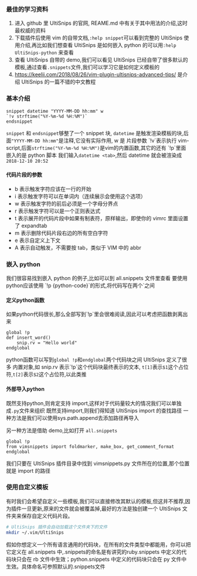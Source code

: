 ### 最佳的学习资料
1. 进入 github 里 UltiSnips 的官网, REAME.md 中有关于其中用法的介绍,这时最权威的资料
2. 下载插件后使用 vim 的自带文档,`:help snippet`可以看到完整的 UltiSnips 使用介绍,再比如我们想查看 UltiSnips 是如何嵌入 python 的可以用`:help UltiSnips-python` 来查看
3. 查看 UltiSnips 自带的 demo,我们可以看见 UltiSnips 已经自带了很多默认的模板,通过查看`.snippets`文件,我们可以学习它是如何定义模板的
4. https://keelii.com/2018/08/26/vim-plugin-ultisnips-advanced-tips/ 
    是介绍 UltiSnips 的一篇不错的中文教程
### 基本介绍

```shell
snippet datetime "YYYY-MM-DD hh:mm" w
`!v strftime("%Y-%m-%d %H:%M")`
endsnippet
```

`snippet` 和 `endsnippet`够整了一个 snippet 块, `datetime` 是触发渲染模板的块,后面`"YYYY-MM-DD hh:mm"`是注释,它没有实际作用, w 是 片段参数
\`!v\`表示执行 vim-script,后面`strftime("%Y-%m-%d %H:%M")`是vim的内置函数,其它的还有 \`!p\`里面嵌入的是 python 脚本
我们输入`datetime <tab>`,然后 datetime 就会被渲染成`2018-12-10 20:52`
#### 代码片段的参数
* b 表示触发字符应该在一行的开始
* i 表示触发字符可以在单词内（连续展示会使用这个选项）
* w 表示触发字符的前后必须是一个字母分界点
* r 表示触发字符可以是一个正则表达式
* t 表示展开的代码片段中如果有制表符，原样输出，即使你的 vimrc 里面设置了 expandtab
* m 表示删除代码片段右边的所有空白字符
* e 表示自定义上下文
* A 表示自动触发，不需要按 tab，类似于 VIM 中的 abbr

### 嵌入 python
我们很容易找到嵌入 python 的例子,比如可以到 all.snippets 文件里查看
要使用python应该使用 \`!p {python-code}\`的形式,将代码写在两个\`之间

#### 定义python函数
如果python代码很长,那么全部写到\`!p\`里会很难阅读,因此可以考虑把函数剥离出来
```shell
global !p
def insert_word()
    snip.rv = "Hello world"
endglobal
```
python函数可以写到`global !p`和`endglobal`两个代码块之间
UltiSnips 定义了很多 内置对象,如 snip.rv 表示\`!p\`这个代码块最终表示的文本, `t[1]`表示`$1`这个占位符,`t[2]`表示`$2`这个占位符,以此类推

#### 外部导入python
既然支持python,则肯定支持 import,这样对于代码量较大的情况我们可以单独成`.py`文件来组织
既然支持import,则我们得知道 UltiSnips import 的查找路径
一种方法是我们可以使用sys.path.append去添加路径再导入

另一种方法是借助 demo,比如打开 `all.snippets`
```shell
global !p
from vimsnippets import foldmarker, make_box, get_comment_format
endglobal
```
我们只要在 UltiSnips 插件目录中找到 vimsnippets.py 文件所在的位置,那个位置就是 import 的路径
### 使用自定义模板
有时我们会希望自定义一些模板,我们可以直接修改其默认的模板,但这并不推荐,因为插件一旦更新,原来的文件就会被覆盖掉,最好的方法是独创建一个 UltiSnips 文件夹来保存自定义代码片段。
```bash
# UltiSnips 插件会自动加载这个文件夹下的文件
mkdir ~/.vim/UltiSnips
```
假如你想定义一个所有语言通用的代码块，在所有的文件类型中都能用，你可以把它定义在 all.snippets 中,.snippets的命名是有讲究的ruby.snippets 中定义的代码块只会在 rb 文件中生效；python.snippets 中定义的代码块只会在 py 文件中生效。具体命名可参照默认的.snippets文件

